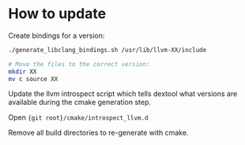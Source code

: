 # How to update

Create bindings for a version:
```sh
./generate_libclang_bindings.sh /usr/lib/llvm-XX/include

# Move the files to the correct version:
mkdir XX
mv c source XX
```

Update the llvm introspect script which tells dextool what versions are
available during the cmake generation step.

Open `{git root}/cmake/introspect_llvm.d`

Remove all build directories to re-generate with cmake.
